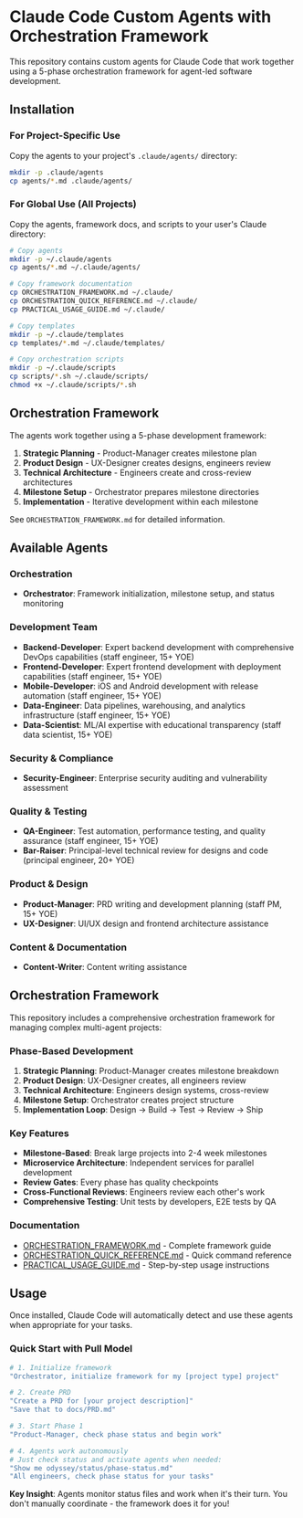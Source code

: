 # Claude Code Custom Agents with Orchestration Framework

This repository contains custom agents for Claude Code that work together using a 5-phase orchestration framework for agent-led software development.

## Installation

### For Project-Specific Use
Copy the agents to your project's `.claude/agents/` directory:
```bash
mkdir -p .claude/agents
cp agents/*.md .claude/agents/
```

### For Global Use (All Projects)
Copy the agents, framework docs, and scripts to your user's Claude directory:
```bash
# Copy agents
mkdir -p ~/.claude/agents
cp agents/*.md ~/.claude/agents/

# Copy framework documentation
cp ORCHESTRATION_FRAMEWORK.md ~/.claude/
cp ORCHESTRATION_QUICK_REFERENCE.md ~/.claude/
cp PRACTICAL_USAGE_GUIDE.md ~/.claude/

# Copy templates
mkdir -p ~/.claude/templates
cp templates/*.md ~/.claude/templates/

# Copy orchestration scripts
mkdir -p ~/.claude/scripts
cp scripts/*.sh ~/.claude/scripts/
chmod +x ~/.claude/scripts/*.sh
```

## Orchestration Framework

The agents work together using a 5-phase development framework:
1. **Strategic Planning** - Product-Manager creates milestone plan
2. **Product Design** - UX-Designer creates designs, engineers review
3. **Technical Architecture** - Engineers create and cross-review architectures
4. **Milestone Setup** - Orchestrator prepares milestone directories
5. **Implementation** - Iterative development within each milestone

See `ORCHESTRATION_FRAMEWORK.md` for detailed information.

## Available Agents

### Orchestration
- **Orchestrator**: Framework initialization, milestone setup, and status monitoring

### Development Team
- **Backend-Developer**: Expert backend development with comprehensive DevOps capabilities (staff engineer, 15+ YOE)
- **Frontend-Developer**: Expert frontend development with deployment capabilities (staff engineer, 15+ YOE)
- **Mobile-Developer**: iOS and Android development with release automation (staff engineer, 15+ YOE)
- **Data-Engineer**: Data pipelines, warehousing, and analytics infrastructure (staff engineer, 15+ YOE)
- **Data-Scientist**: ML/AI expertise with educational transparency (staff data scientist, 15+ YOE)

### Security & Compliance
- **Security-Engineer**: Enterprise security auditing and vulnerability assessment

### Quality & Testing
- **QA-Engineer**: Test automation, performance testing, and quality assurance (staff engineer, 15+ YOE)
- **Bar-Raiser**: Principal-level technical review for designs and code (principal engineer, 20+ YOE)

### Product & Design
- **Product-Manager**: PRD writing and development planning (staff PM, 15+ YOE)
- **UX-Designer**: UI/UX design and frontend architecture assistance

### Content & Documentation
- **Content-Writer**: Content writing assistance

## Orchestration Framework

This repository includes a comprehensive orchestration framework for managing complex multi-agent projects:

### Phase-Based Development
1. **Strategic Planning**: Product-Manager creates milestone breakdown
2. **Product Design**: UX-Designer creates, all engineers review
3. **Technical Architecture**: Engineers design systems, cross-review
4. **Milestone Setup**: Orchestrator creates project structure
5. **Implementation Loop**: Design → Build → Test → Review → Ship

### Key Features
- **Milestone-Based**: Break large projects into 2-4 week milestones
- **Microservice Architecture**: Independent services for parallel development
- **Review Gates**: Every phase has quality checkpoints
- **Cross-Functional Reviews**: Engineers review each other's work
- **Comprehensive Testing**: Unit tests by developers, E2E tests by QA

### Documentation
- [ORCHESTRATION_FRAMEWORK.md](ORCHESTRATION_FRAMEWORK.md) - Complete framework guide
- [ORCHESTRATION_QUICK_REFERENCE.md](ORCHESTRATION_QUICK_REFERENCE.md) - Quick command reference
- [PRACTICAL_USAGE_GUIDE.md](PRACTICAL_USAGE_GUIDE.md) - Step-by-step usage instructions

## Usage

Once installed, Claude Code will automatically detect and use these agents when appropriate for your tasks.

### Quick Start with Pull Model
```bash
# 1. Initialize framework
"Orchestrator, initialize framework for my [project type] project"

# 2. Create PRD
"Create a PRD for [your project description]"
"Save that to docs/PRD.md"

# 3. Start Phase 1
"Product-Manager, check phase status and begin work"

# 4. Agents work autonomously
# Just check status and activate agents when needed:
"Show me odyssey/status/phase-status.md"
"All engineers, check phase status for your tasks"
```

**Key Insight**: Agents monitor status files and work when it's their turn. You don't manually coordinate - the framework does it for you!